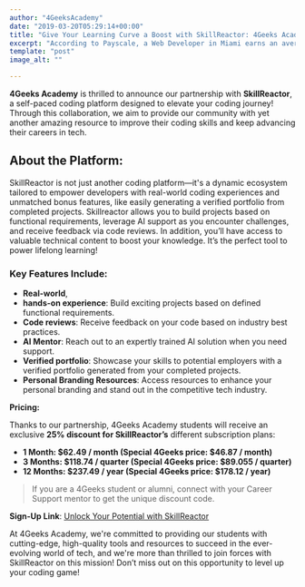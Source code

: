```yaml
---
author: "4GeeksAcademy"
date: "2019-03-20T05:29:14+00:00"
title: "Give Your Learning Curve a Boost with SkillReactor: 4Geeks Academy's Newest Partner!"
excerpt: "According to Payscale, a Web Developer in Miami earns an average of $64k per year, and an entry-level developer earns an average of $51k in the same period."
template: "post" 
image_alt: ""

---
```


**4Geeks Academy** is thrilled to announce our partnership with **SkillReactor**, a self-paced coding platform designed to elevate your coding journey! Through this collaboration, we aim to provide our community with yet another amazing resource to improve their coding skills and keep advancing their careers in tech.

## About the Platform:

SkillReactor is not just another coding platform—it's a dynamic ecosystem tailored to empower developers with real-world coding experiences and unmatched bonus features, like easily generating a verified portfolio from completed projects. Skillreactor allows you to build projects based on functional requirements, leverage AI support as you encounter challenges, and receive feedback via code reviews. In addition, you’ll have access to valuable technical content to boost your knowledge. It’s the perfect tool to power lifelong learning!

### Key Features Include:

- **Real-world**, 
- **hands-on experience**: Build exciting projects based on defined functional requirements.
- **Code reviews**: Receive feedback on your code based on industry best practices.
- **AI Mentor**: Reach out to an expertly trained AI solution when you need support.
- **Verified portfolio**: Showcase your skills to potential employers with a verified portfolio generated from your completed projects.
- **Personal Branding Resources**: Access resources to enhance your personal branding and stand out in the competitive tech industry.

**Pricing:**

Thanks to our partnership, 4Geeks Academy students will receive an exclusive **25% discount for SkillReactor’s** different subscription plans:

- **1 Month: $62.49 / month (Special 4Geeks price: $46.87 / month)**
- **3 Months: $118.74 / quarter (Special 4Geeks price: $89.055 / quarter)**
- **12 Months: $237.49 / year (Special 4Geeks price: $178.12 / year)**

> If you are a 4Geeks student or alumni, connect with your Career Support mentor to get the unique discount code.


**Sign-Up Link**: [Unlock Your Potential with SkillReactor](https://www.skillreactor.io/)

At 4Geeks Academy, we're committed to providing our students with cutting-edge, high-quality tools and resources to succeed in the ever-evolving world of tech, and we're more than thrilled to join forces with SkillReactor on this mission! Don’t miss out on this opportunity to level up your coding game!
